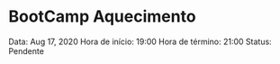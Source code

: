 # BootCamp Aquecimento

Data: Aug 17, 2020
Hora de início: 19:00
Hora de término: 21:00
Status: Pendente